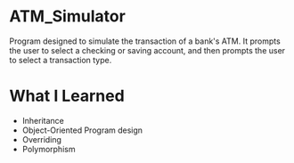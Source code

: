 # ATM_Simulator

Program designed to simulate the transaction of a bank's ATM. It prompts the user to select a checking or saving account, and then prompts the user to select a transaction type.

# What I Learned
* Inheritance
* Object-Oriented Program design
* Overriding
* Polymorphism
